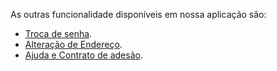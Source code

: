 As outras funcionalidade disponíveis em nossa aplicação são:


- [Troca de senha](/ABT-%2D-app-para-uso-no-transporte-público/7.-Outras-funcionalidades-da-aplicação/7.1.-Trocar-de-senha).
- [Alteração de Endereço](/ABT-%2D-app-para-uso-no-transporte-público/7.-Outras-funcionalidades-da-aplicação/7.2.-Alteração-de-endereço).
- [Ajuda e Contrato de adesão](/ABT-%2D-app-para-uso-no-transporte-público/7.-Outras-funcionalidades-da-aplicação/7.3.-Ajuda-e-Contrato-de-Adesão).
